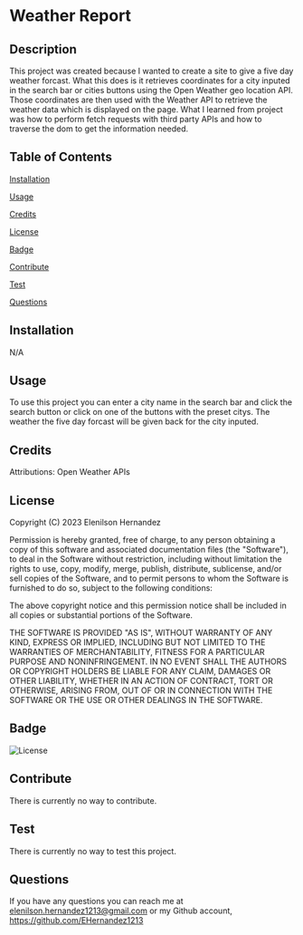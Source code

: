 # Weather Report

## Description

This project was created because I wanted to create a site to give a five day weather forcast.
What this does is it retrieves coordinates for a city inputed in the search bar or cities buttons using the Open Weather geo location API. Those coordinates are then used with the Weather API to retrieve the weather data which is displayed on the page.
What I learned from project was how to perform fetch requests with third party APIs and how to traverse the dom to get the information needed.

## Table of Contents

[Installation](#installation)

[Usage](#usage)

[Credits](#credits)

[License](#license)

[Badge](#badge)

[Contribute](#contribute)

[Test](#test)

[Questions](#questions)

## Installation

N/A

## Usage

To use this project you can enter a city name in the search bar and click the search button or click on one of the buttons with the preset citys. The weather the five day forcast will be given back for the city inputed.

## Credits

Attributions: Open Weather APIs

## License

Copyright (C) 2023 Elenilson Hernandez

Permission is hereby granted, free of charge, to any person obtaining a copy of this software and
associated documentation files (the "Software"), to deal in the Software without restriction,
including without limitation the rights to use, copy, modify, merge, publish, distribute, sublicense,
and/or sell copies of the Software, and to permit persons to whom the Software is furnished to do
so, subject to the following conditions:

The above copyright notice and this permission notice shall be included in all copies or substantial
portions of the Software.

THE SOFTWARE IS PROVIDED "AS IS", WITHOUT WARRANTY OF ANY KIND, EXPRESS OR
IMPLIED, INCLUDING BUT NOT LIMITED TO THE WARRANTIES OF MERCHANTABILITY, FITNESS
FOR A PARTICULAR PURPOSE AND NONINFRINGEMENT. IN NO EVENT SHALL THE AUTHORS
OR COPYRIGHT HOLDERS BE LIABLE FOR ANY CLAIM, DAMAGES OR OTHER LIABILITY,
WHETHER IN AN ACTION OF CONTRACT, TORT OR OTHERWISE, ARISING FROM, OUT OF OR IN
CONNECTION WITH THE SOFTWARE OR THE USE OR OTHER DEALINGS IN THE SOFTWARE.

## Badge

![License](https://img.shields.io/badge/License-MIT-green)

## Contribute

There is currently no way to contribute.

## Test

There is currently no way to test this project.

## Questions

If you have any questions you can reach me at elenilson.hernandez1213@gmail.com or my Github account, https://github.com/EHernandez1213
